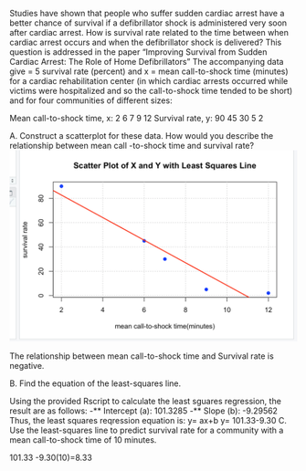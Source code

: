 Studies have shown that people who suffer sudden cardiac arrest have a better chance of survival if a defibrillator shock is administered very soon after cardiac arrest. 
How is survival rate related to the time between when cardiac arrest occurs and when the defibrillator shock is delivered? This question is addressed 
in the paper “Improving Survival from Sudden Cardiac Arrest: The Role of Home Defibrillators” The accompanying data give = 5 survival rate (percent) 
and x = mean call-to-shock time (minutes) for a cardiac rehabilitation center (in which cardiac arrests occurred while victims were hospitalized and so the call-to-shock time tended 
to be short) and for four communities of different sizes:

Mean call-to-shock time, x: 2 6 7 9 12
Survival rate, y: 90 45 30 5 2

A. Construct a scatterplot for these data. How would you describe the relationship between mean call -to-shock time and survival rate?
![image](scatterplot-image.png)

The relationship between mean call-to-shock time and Survival rate is negative.

B. Find the equation of the least-squares line.

Using the provided Rscript to calculate the least sguares regression, the result are as follows:
-** Intercept (a): 101.3285 
-** Slope (b): -9.29562  
Thus, the least squares reqression equation is:
   y= ax+b 
   y= 101.33-9.30
C. Use the least-squares line to predict survival rate for a community with a mean call-to-shock time
of 10 minutes.

101.33 -9.30(10)=8.33





